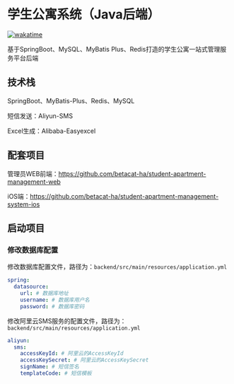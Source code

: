 # 学生公寓系统（Java后端）
[![wakatime](https://wakatime.com/badge/user/dd052a23-1a65-4e6f-b05e-80bc93d8c93c/project/a79ac574-dcd4-4477-a035-20de20c62706.svg)](https://wakatime.com/badge/user/dd052a23-1a65-4e6f-b05e-80bc93d8c93c/project/a79ac574-dcd4-4477-a035-20de20c62706)

基于SpringBoot、MySQL、MyBatis Plus、Redis打造的学生公寓一站式管理服务平台后端

## 技术栈

SpringBoot、MyBatis-Plus、Redis、MySQL

短信发送：Aliyun-SMS

Excel生成：Alibaba-Easyexcel

## 配套项目

管理员WEB前端：https://github.com/betacat-ha/student-apartment-management-web

iOS端：https://github.com/betacat-ha/student-apartment-management-system-ios

## 启动项目

### 修改数据库配置

修改数据库配置文件，路径为：`backend/src/main/resources/application.yml`

```yaml
spring:
  datasource:
    url: # 数据库地址
    username: # 数据库用户名
    password: # 数据库密码
```

修改阿里云SMS服务的配置文件，路径为：`backend/src/main/resources/application.yml`

```yaml
aliyun:
  sms:
    accessKeyId: # 阿里云的AccessKeyId
    accessKeySecret: # 阿里云的AccessKeySecret
    signName: # 短信签名
    templateCode: # 短信模板
```